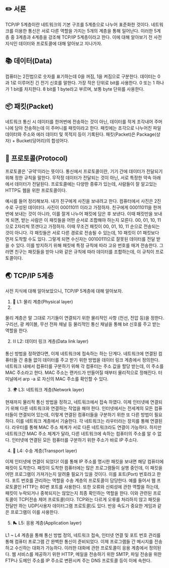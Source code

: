 ## ✏️ 서론

TCP/IP 5계층이란 네트워크의 기본 구조를 5계층으로 나누어 표준화한 것이다. 네트워크를 이용한 통신은 서로 다른 역할을 가지는 5개의 계층을 통해 일어난다. 이러한 5계층 중 3계층과 4계층을 강조해 TCP/IP 5계층이라고 한다. 이에 대해 알아보기 전 사전 지식인 데이터와 프로토콜에 대해 알아보고 지나가자.

## 📚 데이터(Data)
컴퓨터는 2진법으로 숫자를 표기하는데 0을 꺼짐, 1을 켜짐으로 구분한다. 데이터는 0과 1로 이루어진 긴 전기 신호를 말한다. 가장 작은 단위로 bit를 사용한다. 0 또는 1 하나가 1 bit를 차지한다. 8 bit를 1 byte라고 부르며, 보통 byte 단위를 사용한다.


## 📦 패킷(Packet)
네트워크 통신 시 데이터를 한꺼번에 전송하는 것이 아닌, 데이터를 작게 조각내어 주머니에 담아 전송하는데 이 주머니를 패킷이라고 한다. 패킷에는 조각으로 나누어진 파일 데이터와 주소와 에러 데이터 및 목적지 등이 기록된다.
패킷(Packet)은 Package(상자) + Bucket(덩어리)의 합성어다.

## 🤝 프로토콜(Protocol)
프로토콜은 '규약'이라는 뜻이다. 통신에서 프로토콜이란, 기기 간에 데이터가 전달되기 위해 정한 규칙을 말한다. 무작정 데이터가 전달되는 것이 아닌, 서로 특정한 약속 아래에서 데이터가 전달된다. 프로토콜에는 다양한 종류가 있는데, 사람들이 잘 알고있는 HTTP도 웹을 위한 프로토콜이다.

예시를 들어 정리해보자. 내가 친구에게 사진을 보내려고 한다. 컴퓨터에서 사진은 2진수로 구성된 데이터다. 사진이 00011011 이라고 가정하자. 친구에게 00011011을 한꺼번에 보내는 것이 아니라, 이를 잘게 나누어 패킷에 담은 후 보낸다. 이때 패킷만을 보내게 되면, 받는 사람은 이 패킷들을 어떤 순서로 조합해야 하는지 모른다. 00, 01, 10, 11으로 2자리씩 쪼갠다고 가정하자. 이때 무조건 패킷이 00, 01, 10, 11 순으로 전송되는 것이 아니다. 각 패킷들은 서로 다른 경로로 전송될 수 있는데, 10 패킷이 01 패킷보다 먼저 도착할 수도 있다. 그렇게 되면 수신자는 00100111으로 잘못된 데이터를 전달 받을 수 있다. 이를 방지하기 위해 패킷에 특정 규칙에 따라 고유 번호를 매겨 전송한다. 그러면 친구는 패킷들을 받아 나와 같은 규칙에 따라 데이터를 조합하는데, 이 규칙이 프로토콜이다.

## 🌏 TCP/IP 5계층
사전 지식에 대해 알아보았으니, TCP/IP 5계층에 대해 알아보자.

1. 💪 L1: 물리 계층(Physical layer)
2. 
물리 계층은 말 그대로 기기들이 연결되기 위한 물리적인 사항 (전선, 전압 등)을 정한다. 구리선, 광 케이블, 무선 전파 채널 등 물리적인 통신 채널을 통해 bit 신호를 주고 받는 역할을 한다.


2. ⛓ L2: 데이터 링크 계층(Data link layer)

통신 방법을 정하였다면, 이제 네트워크에 접속하는 하는 단계다. 네트워크에 연결된 컴퓨터들 간 충돌 없이 데이터를 주고 받기 위한 방법을 데이터 링크 계층에서 정의한다. 네트워크 내에서 컴퓨터를 구분하기 위해 각 컴퓨터는 주소 값을 할당 받는데, 이 주소를 MAC 주소라고 한다. MAC 주소는 랜카드가 만들어질 때부터 물리적으로 정해진다.
터미널에서 arp -a 로 자신의 MAC 주소를 확인할 수 있다.

3. 🌍 L3: 네트워크 계층(Network layer)

현재까지 물리적 통신 방법을 정하고, 네트워크에서 접속 하였다. 이제 인터넷에 연결되기 위해 다른 네트워크와 연결하는 작업을 해야 한다. 인터넷에서는 전세계의 모든 컴퓨터들이 연결되어 있는데, 이렇게 연결된 컴퓨터들을 구분하기 위한 또 다른 방법이 필요하다. 이를 네트워크 계층에서 기술한다.
각 네트워크는 라우터라는 장치를 통해 연결된다. 라우터를 통해 MAC 주소 체계가 서로 다른 네트워크라도 연결이 가능하다. 하지만 네트워크간 MAC 주소 체계가 달라, 다른 네트워크에 속하는 컴퓨터의 주소를 알 수 없다. 인터넷에 연결된 모든 컴퓨터를 구분하기 위한 주소가 바로 IP 주소다.

4. 📩 L4: 수송 계층(Transport layer)

이제 인터넷에 연결이 되었다! 이를 통해 IP 주소를 명시한 패킷을 보내면 해당 컴퓨터에 패킷이 도착한다. 패킷이 도착한 컴퓨터에는 많은 프로그램들이 실행 중인데, 이 패킷을 어떤 프로그램이 가져가는지 알려줄 필요가 있을 것이다. 이를 포트(Port) 번호라고 한다. 포트 번호를 관리하는 역할을 수송 계층의 프로토콜이 담당한다. 예를 들어서 웹 프로토콜인 HTTP는 80번 포트를 사용한다.
또한 오류와 신뢰성에 관한 역할을 하는데, 패킷이 누락되거나 중복되지는 않았는지 최종 확인하는 역할을 한다. 이와 관련된 프로토콜이 TCP(전송 제어 프로토콜)이다. TCP와는 다르게 오류를 처리하지 않고 패킷을 전달만 하는 UDP(사용자 데이터그램 프로토콜)도 있다. 반응 속도가 중요한 게임과 같은 프로그램이 이를 사용한다.

5. 🛼 L5: 응용 계층(Application layer)

L1 ~ L4 계층을 통해 통신 방법 정의, 네트워크 접속, 인터넷 연결 및 포트 번호 관리를 통해 컴퓨터 프로그램 간 완벽한 통신이 준비되었다. 이제 프로그램들 간 메시지를 전송하고 수신하는 대화가 가능하다. 이러한 대화에 관한 프로토콜이 응용 계층에서 정의된다. 웹 서비스를 제공하기 위한 HTTP, 메일을 전송하기 위한 SMTP, 파일 전송을 위한 FTP나 도메인 주소를 IP 주소로 변환시켜 주는 DNS 프로토콜 등이 이에 속한다.
